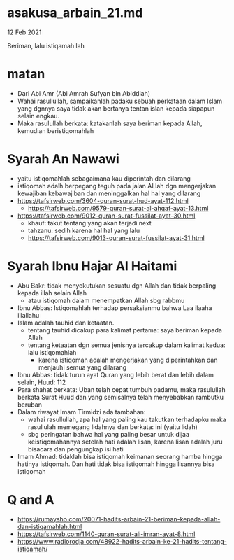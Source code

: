 # asakusa_arbain_21.md
12 Feb 2021

Beriman, lalu istiqamah lah

# matan
* Dari Abi Amr (Abi Amrah Sufyan bin Abiddlah)
* Wahai rasullullah, sampaikanlah padaku sebuah perkataan dalam Islam yang dgnnya saya tidak akan bertanya
  tentan islan kepada siapapun selain engkau.
* Maka rasulullah berkata: katakanlah saya beriman kepada Allah, kemudian beristiqomahlah

# Syarah An Nawawi
* yaitu istiqomahlah sebagaimana kau diperintah dan dilarang
* istiqomah adalh berpegang teguh pada jalan ALlah dgn mengerjakan kewajiban kebawajiban dan meninggalkan hal hal
  yang dilarang
* https://tafsirweb.com/3604-quran-surat-hud-ayat-112.html
  * https://tafsirweb.com/9579-quran-surat-al-ahqaf-ayat-13.html
* https://tafsirweb.com/9012-quran-surat-fussilat-ayat-30.html
  * khauf: takut tentang yang akan terjadi next
  * tahzanu: sedih karena hal hal yang lalu
  * https://tafsirweb.com/9013-quran-surat-fussilat-ayat-31.html

# Syarah Ibnu Hajar Al Haitami
* Abu Bakr: tidak menyekutukan sesuatu dgn Allah dan tidak berpaling kepada illah selain Allah
  * atau istiqomah dalam menempatkan Allah sbg rabbmu
* Ibnu Abbas: Istiqomahlah terhadap persaksianmu bahwa Laa ilaaha illallahu
* Islam adalah tauhid dan ketaatan.
  * tentang tauhid dicakup para kalimat pertama: saya beriman kepada Allah
  * tentang ketaatan dgn semua jenisnya tercakup dalam kalimat kedua: lalu istiqomahlah
    * karena istiqomah adalah mengerjakan yang diperintahkan dan menjauhi semua yang dilarang
* Ibnu Abbas: tidak turun ayat Quran yang lebih berat dan lebih dalam selain, Huud: 112
* Para shahat berkata: Uban telah cepat tumbuh padamu, maka rasulullah berkata
  Surat Huud dan yang semisalnya telah menyebabkan rambutku beruban
* Dalam riwayat Imam Tirmidzi ada tambahan:
  * wahai rasullullah, apa hal yang paling kau takutkan terhadapku
    maka rasullulah memegang lidahnya dan berkata: ini (yaitu lidah)
  * sbg peringatan bahwa hal yang paling besar untuk dijaa keistiqomahannya setelah hati adalah lisan,
    karena lisan adalah juru bisacara dan pengungkap isi hati
* Imam Ahmad: tidaklah bisa istiqomah keimanan seorang hamba hingga hatinya istiqomah.
  Dan hati tidak bisa istiqomah hingga lisannya bisa istiqomah
    
# Q and A
* https://rumaysho.com/20071-hadits-arbain-21-beriman-kepada-allah-dan-istiqamahlah.html
* https://tafsirweb.com/1140-quran-surat-ali-imran-ayat-8.html
* https://www.radiorodja.com/48922-hadits-arbain-ke-21-hadits-tentang-istiqamah/
